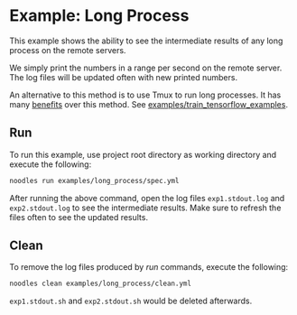 # Example: Long Process

This example shows the ability to see the intermediate results of any long process on the remote servers.

We simply print the numbers in a range per second on the remote server. The log files will be updated often with new printed numbers.

An alternative to this method is to use Tmux to run long processes. It has many [benefits](https://www.bugsnag.com/blog/benefits-of-using-tmux) over this method. See [examples/train_tensorflow_examples](../../examples/train_tensorflow_examples/README.md).

## Run

To run this example, use project root directory as working directory and execute the following:

```bash
noodles run examples/long_process/spec.yml
```

After running the above command, open the log files `exp1.stdout.log` and `exp2.stdout.log` to see the intermediate results. Make sure to refresh the files often to see the updated results.

## Clean

To remove the log files produced by *run* commands, execute the following:

```bash
noodles clean examples/long_process/clean.yml
```

`exp1.stdout.sh` and `exp2.stdout.sh` would be deleted afterwards.
